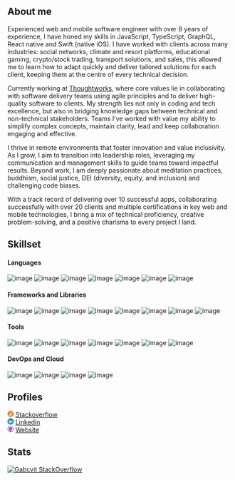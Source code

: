 ## About me
Experienced web and mobile software engineer with over 8 years of experience, I have honed my skills in JavaScript, TypeScript, GraphQL, React native and Swift (native iOS). I have worked with clients across many industries: social networks, climate and resort platforms, educational gaming, crypto/stock trading, transport solutions, and sales, this allowed me to learn how to adapt quickly and deliver tailored solutions for each client, keeping them at the centre of every technical decision.

Currently working at [Thoughtworks](https://www.thoughtworks.com/), where core values lie in collaborating with software delivery teams using agile principles and to deliver high-quality software to clients. My strength lies not only in coding and tech excellence, but also in bridging knowledge gaps between technical and non-technical stakeholders. Teams I’ve worked with value my ability to simplify complex concepts, maintain clarity, lead and keep collaboration engaging and effective.

I thrive in remote environments that foster innovation and value inclusivity. As I grow, I aim to transition into leadership roles, leveraging my communication and management skills to guide teams toward impactful results. Beyond work, I am deeply passionate about meditation practices, buddhism, social justice, DEI (diversity, equity, and inclusion) and challenging code biases.

With a track record of delivering over 10 successful apps, collaborating successfully with over 20 clients and multiple certifications in key web and mobile technologies, I bring a mix of technical proficiency, creative problem-solving, and a positive charisma to every project I land.

## Skillset
#### Languages
![image](https://img.shields.io/badge/JavaScript-F7DF1E?style=for-the-badge&logo=javascript&color=black) 
![image](https://img.shields.io/badge/TypeScript-3178C6?style=for-the-badge&logo=typescript&color=black) 
![image](https://img.shields.io/badge/GraphQL-E10098?style=for-the-badge&logo=GraphQL&color=black)
![image](https://img.shields.io/badge/HTML5-E34F26?style=for-the-badge&logo=html5&color=black) 
![image](https://img.shields.io/badge/CSS3-1572B6?style=for-the-badge&logo=css3&color=black)
![image](https://img.shields.io/badge/Node.js-339933?style=for-the-badge&logo=nodedotjs&color=black)
![image](https://img.shields.io/badge/Swift-FA7343?style=for-the-badge&logo=swift&color=black)

#### Frameworks and Libraries
![image](https://img.shields.io/badge/Vue.js-4FC08D?style=for-the-badge&logo=vuedotjs&color=black)
![image](https://img.shields.io/badge/jest-C21325?style=for-the-badge&logo=jest&color=black)
![image](https://img.shields.io/badge/testinglibrary-E33332?style=for-the-badge&logo=testinglibrary&color=black)
![image](https://img.shields.io/badge/tailwindcss-06B6D4?style=for-the-badge&logo=tailwindcss&color=black)
![image](https://img.shields.io/badge/React--native-61DAFB?style=for-the-badge&logo=react&color=black) 
![image](https://img.shields.io/badge/ionic-3880FF?style=for-the-badge&logo=ionic&color=black)
![image](https://img.shields.io/badge/bootstrap-7952B3?style=for-the-badge&logo=Bootstrap&color=black)
![image](https://img.shields.io/badge/apollographql-311C87?style=for-the-badge&logo=apollographql&color=black)

#### Tools
![image](https://img.shields.io/badge/Unity-FFFFFF?style=for-the-badge&logo=Unity&color=black)
![image](https://img.shields.io/badge/Wordpress-00749C?style=for-the-badge&logo=Wordpress&color=black)
![image](https://img.shields.io/badge/Figma-F24E1E?style=for-the-badge&logo=Figma&color=black)
![image](https://img.shields.io/badge/Sketch-F7B500?style=for-the-badge&logo=sketch&color=black)
![image](https://img.shields.io/badge/InVision-FF3366?style=for-the-badge&logo=invision&color=black)
![image](https://img.shields.io/badge/android%20studio-FFFFFF?style=for-the-badge&logo=Android%20Studio&color=black)
![image](https://img.shields.io/badge/xcode-FFFFFF?style=for-the-badge&logo=Xcode&color=black)

#### DevOps and Cloud
![image](https://img.shields.io/badge/githubactions-2088FF?style=for-the-badge&logo=githubactions&color=black)
![image](https://img.shields.io/badge/aws-232F3E?style=for-the-badge&logo=amazonwebservices&color=black)
![image](https://img.shields.io/badge/terraform-844FBA?style=for-the-badge&logo=terraform&color=black)
![image](https://img.shields.io/badge/docker-2496ED?style=for-the-badge&logo=docker&color=black)

## Profiles
<img src="https://github.com/gabcvit/gabcvit/blob/main/img/stackoverflow.png" width="14px" /> [Stackoverflow](https://stackoverflow.com/users/6231562/gabcvit?tab=profile)
<br/>
<img src="https://github.com/gabcvit/gabcvit/blob/main/img/linkedin.png" width="14px" /> [Linkedin](https://linkedin.com/in/gabcvit)
<br/>
<img src="https://github.com/gabcvit/gabcvit/blob/main/img/github.png" width="14px" /> [Website](https://gabcvit.github.io/)
<br/>

## Stats
[![Gabcvit StackOverflow](https://github-readme-stackoverflow.vercel.app/?userID=6231562&layout=compact)](https://stackoverflow.com/users/6231562/gabcvit)
